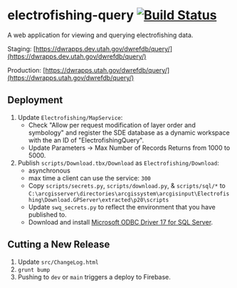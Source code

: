 # electrofishing-query [![Build Status](https://travis-ci.com/agrc/electrofishing-query.svg?branch=master)](https://travis-ci.com/agrc/electrofishing-query)

A web application for viewing and querying electrofishing data.

Staging: [https://dwrapps.dev.utah.gov/dwrefdb/query/](https://dwrapps.dev.utah.gov/dwrefdb/query/)

Production: [https://dwrapps.utah.gov/dwrefdb/query/](https://dwrapps.utah.gov/dwrefdb/query/)

## Deployment

1. Update `Electrofishing/MapService`:
    * Check "Allow per request modification of layer order and symbology" and register the SDE database as a dynamic workspace with the an ID of "ElectrofishingQuery".
    * Update Parameters -> Max Number of Records Returns from 1000 to 5000.
1. Publish `scripts/Download.tbx/Download` as `Electrofishing/Download`:
    * asynchronous
    * max time a client can use the service: `300`
    * Copy `scripts/secrets.py`, `scripts/download.py`, & `scripts/sql/*` to `C:\arcgisserver\directories\arcgissystem\arcgisinput\Electrofishing\Download.GPServer\extracted\p20\scripts`
    * Update `swq_secrets.py` to reflect the environment that you have published to.
    * Download and install [Microsoft ODBC Driver 17 for SQL Server](https://www.microsoft.com/en-us/download/details.aspx?id=56567).

## Cutting a New Release

1. Update `src/ChangeLog.html`
1. `grunt bump`
1. Pushing to `dev` or `main` triggers a deploy to Firebase.
